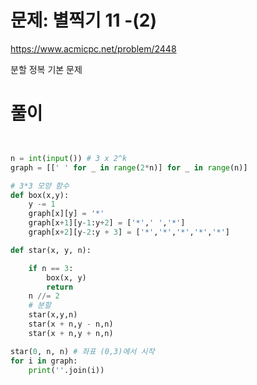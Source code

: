 # 문제: 별찍기 11 -(2)
https://www.acmicpc.net/problem/2448

분할 정복 기본 문제

# 풀이
``` python


n = int(input()) # 3 x 2^k
graph = [[' ' for _ in range(2*n)] for _ in range(n)]

# 3*3 모양 함수
def box(x,y):
    y -= 1
    graph[x][y] = '*'
    graph[x+1][y-1:y+2] = ['*',' ','*']
    graph[x+2][y-2:y + 3] = ['*','*','*','*','*']

def star(x, y, n):

    if n == 3:
        box(x, y)
        return
    n //= 2
    # 분할
    star(x,y,n)
    star(x + n,y - n,n)
    star(x + n,y + n,n)

star(0, n, n) # 좌표 (0,3)에서 시작
for i in graph:
    print(''.join(i))

```
